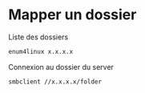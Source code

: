 # Mapper un dossier
Liste des dossiers
```bash
enum4linux x.x.x.x
```

Connexion au dossier du server
```bash
smbclient //x.x.x.x/folder
```
 
